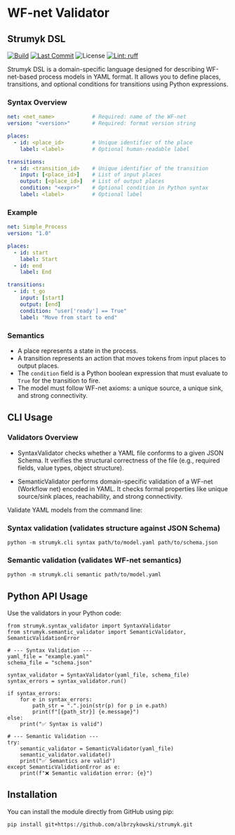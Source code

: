 # WF-net Validator

## Strumyk DSL

[![Build](https://github.com/albrzykowski/strumyk/actions/workflows/tests.yaml/badge.svg)](https://github.com/albrzykowski/strumyk/actions/workflows/tests.yaml)
[![Last Commit](https://img.shields.io/github/last-commit/albrzykowski/strumyk)](https://github.com/albrzykowski/strumyk/commits/main)
![License](https://img.shields.io/github/license/albrzykowski/strumyk)
[![Lint: ruff](https://img.shields.io/badge/lint%20%3A-ruff-green)](https://github.com/albrzykowski/strumyk)


Strumyk DSL is a domain-specific language designed for describing WF-net-based process models in YAML format. It allows you to define places, transitions, and optional conditions for transitions using Python expressions.

### Syntax Overview

```yaml
net: <net_name>            # Required: name of the WF-net
version: "<version>"       # Required: format version string

places:
  - id: <place_id>         # Unique identifier of the place
    label: <label>         # Optional human-readable label

transitions:
  - id: <transition_id>    # Unique identifier of the transition
    input: [<place_id>]    # List of input places
    output: [<place_id>]   # List of output places
    condition: "<expr>"    # Optional condition in Python syntax
    label: <label>         # Optional label
```

### Example

```yaml
net: Simple_Process
version: "1.0"

places:
  - id: start
    label: Start
  - id: end
    label: End

transitions:
  - id: t_go
    input: [start]
    output: [end]
    condition: "user['ready'] == True"
    label: "Move from start to end"
```

### Semantics

- A place represents a state in the process.
- A transition represents an action that moves tokens from input places to output places.
- The `condition` field is a Python boolean expression that must evaluate to `True` for the transition to fire.
- The model must follow WF-net axioms: a unique source, a unique sink, and strong connectivity.

## CLI Usage

### Validators Overview

- SyntaxValidator checks whether a YAML file conforms to a given JSON Schema. It verifies the structural correctness of the file (e.g., required fields, value types, object structure).

- SemanticValidator performs domain-specific validation of a WF-net (Workflow net) encoded in YAML. It checks formal properties like unique source/sink places, reachability, and strong connectivity.

Validate YAML models from the command line:

### Syntax validation (validates structure against JSON Schema)
`python -m strumyk.cli syntax path/to/model.yaml path/to/schema.json`

### Semantic validation (validates WF-net semantics)
`python -m strumyk.cli semantic path/to/model.yaml`

## Python API Usage

Use the validators in your Python code:

```
from strumyk.syntax_validator import SyntaxValidator
from strumyk.semantic_validator import SemanticValidator, SemanticValidationError

# --- Syntax Validation ---
yaml_file = "example.yaml"
schema_file = "schema.json"

syntax_validator = SyntaxValidator(yaml_file, schema_file)
syntax_errors = syntax_validator.run()

if syntax_errors:
    for e in syntax_errors:
        path_str = ".".join(str(p) for p in e.path)
        print(f"[{path_str}] {e.message}")
else:
    print("✅ Syntax is valid")

# --- Semantic Validation ---
try:
    semantic_validator = SemanticValidator(yaml_file)
    semantic_validator.validate()
    print("✅ Semantics are valid")
except SemanticValidationError as e:
    print(f"❌ Semantic validation error: {e}")
```

## Installation

You can install the module directly from GitHub using pip:

`pip install git+https://github.com/albrzykowski/strumyk.git`